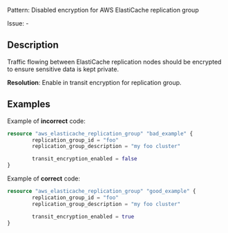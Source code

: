 Pattern: Disabled encryption for AWS ElastiCache replication group

Issue: -

## Description

Traffic flowing between ElastiCache replication nodes should be encrypted to ensure sensitive data is kept private.

**Resolution**: Enable in transit encryption for replication group.

## Examples

Example of **incorrect** code:

```terraform
resource "aws_elasticache_replication_group" "bad_example" {
        replication_group_id = "foo"
        replication_group_description = "my foo cluster"

        transit_encryption_enabled = false
}
```

Example of **correct** code:

```terraform
resource "aws_elasticache_replication_group" "good_example" {
        replication_group_id = "foo"
        replication_group_description = "my foo cluster"

        transit_encryption_enabled = true
}
```